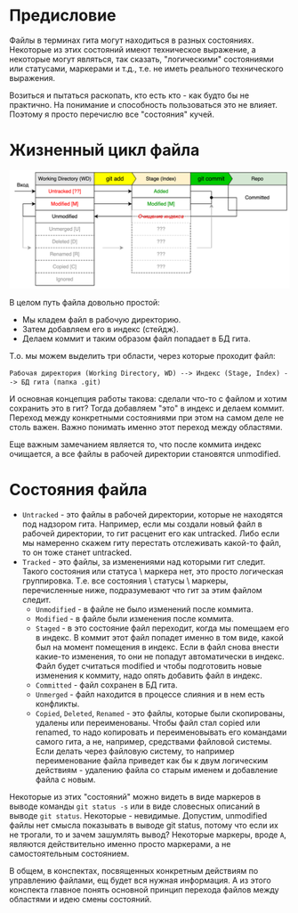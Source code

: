 # Предисловие

Файлы в терминах гита могут находиться в разных состояниях. Некоторые из этих состояний имеют техническое выражение, а некоторые могут являться, так сказать, "логическими" состояниями или статусами, маркерами и т.д., т.е. не иметь реального технического выражения.

Возиться и пытаться раскопать, кто есть кто - как будто бы не практично. На понимание и способность пользоваться это не влияет. Поэтому я просто перечислю все "состояния" кучей.

# Жизненный цикл файла

![file-status-lifecycle.drawio](img/file-status-lifecycle.drawio.svg)

В целом путь файла довольно простой:

* Мы кладем файл в рабочую директорию.
* Затем добавляем его в индекс (стейдж).
* Делаем коммит и таким образом файл попадает в БД гита.

Т.о. мы можем выделить три области, через которые проходит файл:

```
Рабочая директория (Working Directory, WD) --> Индекс (Stage, Index) --> БД гита (папка .git)
```

И основная концепция работы такова: сделали что-то с файлом и хотим сохранить это в гит? Тогда добавляем "это" в индекс и делаем коммит. Переход между конкретными состояниями при этом на самом деле не столь важен. Важно понимать именно этот переход между областями.

Еще важным замечанием является то, что после коммита индекс очищается, а все файлы в рабочей директории становятся unmodified.

# Состояния файла

* `Untracked` - это файлы в рабочей директории, которые не находятся под надзором гита. Например, если мы создали новый файл в рабочей директории, то гит расценит его как untracked. Либо если мы намеренно скажем гиту перестать отслеживать какой-то файл, то он тоже станет untracked.
* `Tracked` - это файлы, за изменениями над которыми гит следит. Такого состояния или статуса \ маркера нет, это просто логическая группировка. Т.е. все состояния \ статусы \ маркеры, перечисленные ниже, подразумевают что гит за этим файлом следит.
  * `Unmodified` - в файле не было изменений после коммита.
  * `Modified` - в файле были изменения после коммита.
  * `Staged` - в это состояние файл переходит, когда мы помещаем его в индекс. В коммит этот файл попадет именно в том виде, какой был на момент помещения в индекс. Если в файл снова внести какие-то изменения, то они не попадут автоматически в индекс. Файл будет считаться modified и чтобы подготовить новые изменения к коммиту, надо опять добавить файл в индекс.
  * `Committed` - файл сохранен в БД гита.
  * `Unmerged` - файл находится в процессе слияния и в нем есть конфликты.
  * `Copied`, `Deleted`, `Renamed` - это файлы, которые были скопированы, удалены или переименованы. Чтобы файл стал copied или renamed, то надо копировать и переименовывать его командами самого гита, а не, например, средствами файловой системы. Если делать через файловую систему, то например переименование файла приведет как бы к двум логическим действиям - удалению файла со старым именем и добавление файла с новым.

Некоторые из этих "состояний" можно видеть в виде маркеров в выводе команды `git status -s` или в виде словесных описаний в выводе `git status`. Некоторые - невидимые. Допустим, unmodified файлы нет смысла показывать в выводе git status, потому что если их не трогали, то и зачем зашумлять вывод? Некоторые маркеры, вроде `A`, являются действительно именно просто маркерами, а не самостоятельным состоянием.

В общем, в конспектах, посвященных конкретным действиям по управлению файлами, ещ будет вся нужная информация. А из этого конспекта главное понять основной принцип перехода файлов между областями и идею смены состояний.


